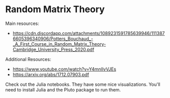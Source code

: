# Random Matrix Theory

Main resources:
* https://cdn.discordapp.com/attachments/1089231591785639946/1113876605396340906/Potters_Bouchaud_-_A_First_Course_in_Random_Matrix_Theory-Cambridge_University_Press_2020.pdf

Additional Resources:
* https://www.youtube.com/watch?v=Y4mnlIvVJEs
* https://arxiv.org/abs/1712.07903.pdf

Check out the Julia notebooks. They have some nice visualizations. You'll need to install Julia and the Pluto package to run them.

